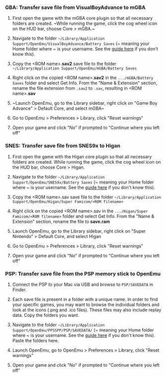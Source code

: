### GBA: Transfer save file from VisualBoyAdvance to mGBA

1. First open the game with the mGBA core plugin so that all necessary folders are created. ~While running the game, click the cog wheel icon on the HUD bar, choose Core > mGBA.~

2. Navigate to the folder `~/Library/Application Support/OpenEmu/VisualBoyAdvance/Battery Saves` (~ meaning your Home folder where ~ is your username. See the [guide here](http://osxdaily.com/2016/12/12/show-user-library-folder-macos-sierra/) if you don't know this).

3. Copy the \<ROM name>.**sav2** save file to the folder `~/Library/Application Support/OpenEmu/mGBA/Battery Saves`

4. Right click on the copied \<ROM name>.**sav2** in the `.../mGBA/Battery Saves` folder and select Get Info. From the "Name & Extension" section, rename the file extension from `.sav2` to `.sav`, resulting in \<ROM name>.**sav**

5. ~Launch OpenEmu, go to the Library sidebar, right click on "Game Boy Advance" > Default Core, and select mGBA~

6. Go to OpenEmu > Preferences > Library, click "Reset warnings"

7. Open your game and click "No" if prompted to "Continue where you left off"

### SNES: Transfer save file from SNES9x to Higan
1. First open the game with the Higan core plugin so that all necessary folders are created. While running the game, click the cog wheel icon on the HUD bar, choose Core > Higan.

2. Navigate to the folder `~/Library/Application Support/OpenEmu/SNES9x/Battery Saves` (~ meaning your Home folder where ~ is your username. See the [guide here](http://osxdaily.com/2016/12/12/show-user-library-folder-macos-sierra/) if you don't know this).

3. Copy the \<ROM name>.sav save file to the folder `~/Library/Application Support/OpenEmu/Higan/Super Famicom/<ROM filename>`

4. Right click on the copied \<ROM name>.sav in the `.../Higan/Super Famicom/<ROM filename>` folder and select Get Info. From the "Name & Extension" section, rename the file to **save.ram**

5. Launch OpenEmu, go to the Library sidebar, right click on "Super Nintendo" > Default Core, and select Higan

6. Go to OpenEmu > Preferences > Library, click "Reset warnings"

7. Open your game and click "No" if prompted to "Continue where you left off"

### PSP: Transfer save file from the PSP memory stick to OpenEmu

1. Connect the PSP to your Mac via USB and browse to `PSP/SAVEDATA` in Finder.

2. Each save file is present in a folder with a unique name. In order to find your specific games, you may want to browse the individual folders and look at the icons (.png and .ico files). These files may also include replay data. Copy the folders you want.

3. Navigate to the folder `~/Library/Application Support/OpenEmu/PPSSPP/PSP/SAVEDATA/` (~ meaning your Home folder where ~ is your username. See the [guide here](http://osxdaily.com/2016/12/12/show-user-library-folder-macos-sierra/) if you don't know this). Paste the folders here.

4. Launch OpenEmu, go to OpenEmu > Preferences > Library, click "Reset warnings"

5. Open your game and click "No" if prompted to "Continue where you left off"
